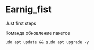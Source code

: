 # Earnig_fist
Just first steps 

Команда обновление пакетов
```markdown
udo apt update && sudo apt upgrade -y
